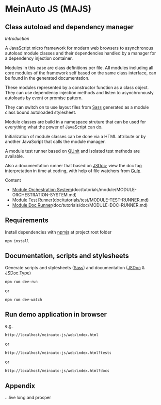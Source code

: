 # MeinAuto JS (MAJS)

## Class autoload and dependency manager

*Introduction*

A JavaScript micro framework for modern web browsers to asynchronous autoload 
module classes and their dependencies handled by a manager for a dependency injection container.

Modules in this case are class definitions per file. All modules including all core modules of the 
framework self based on the same class interface, can be found in the generated documentation.

These modules represented by a constructor function as a class object. They can use 
dependency injection methods and listen to asynchronously autoloads 
by event or promise pattern.

They can switch on to use layout files from [Sass][sass] generated as a 
module class bound autoloaded stylesheet.

Module classes are build in a namespace struture that can be used for 
everything what the power of JavaScript can do.

Initialization of module classes can be done via a HTML attribute or by 
another JavaScript that calls the module manager.

A module test runner based on [QUnit][qunit] and isolated test methods are available.

Also a documentation runner that based on [JSDoc][jsdoc]; view the doc tag interpretation 
in time at coding, with help of file watchers from [Gulp][gulp].

Content

* [Module Orchestration System][MOS](doc/tutorials/module/MODULE-ORCHESTRATION-SYSTEM.md)
* [Module Test Runner][MTR](doc/tutorials/test/MODULE-TEST-RUNNER.md)
* [Module Doc Runner][MDR](doc/tutorials/doc/MODULE-DOC-RUNNER.md)

## Requirements

Install dependencies with [npmjs][npmjs] at project root folder

    npm install

## Documentation, scripts and stylesheets

Generate scripts and stylesheets ([Sass][sass]) 
and documentation ([JSDoc][jsdoc] & [JSDoc Type][jsdoc-type])

    npm run dev-run

or

    npm run dev-watch

## Run demo application in browser

e.g.

    http://localhost/meinauto-js/web/index.html
    
or

    http://localhost/meinauto-js/web/index.html?tests

or

    http://localhost/meinauto-js/web/index.html?docs

## Appendix

...live long and prosper

[MOS]: https://github.com/meinauto/meinauto-js/blob/master/doc/tutorials/module/MODULE-ORCHESTRATION-SYSTEM.md
[MTR]: https://github.com/meinauto/meinauto-js/blob/master/doc/tutorials/test/MODULE-TEST-RUNNER.md
[MDR]: https://github.com/meinauto/meinauto-js/blob/master/doc/tutorials/doc/MODULE-DOC-RUNNER.md
[npmjs]: https://www.npmjs.com/
[gulp]: http://gulpjs.com/
[qunit]: https://qunitjs.com
[jsdoc]: http://usejsdoc.org/
[jsdoc-type]: http://usejsdoc.org/tags-type.html
[sass]: http://sass-lang.com/

